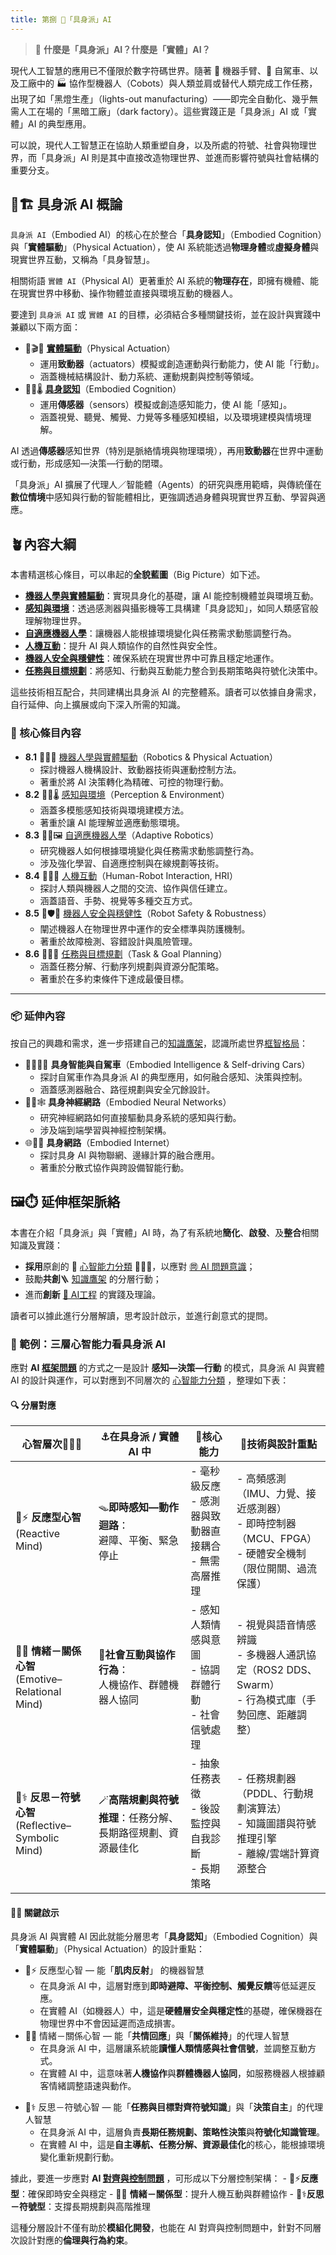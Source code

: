 ```yaml
---
title: 第捌 🦾「具身派」AI
---
```

> 🦾 **什麼是「具身派」AI？什麼是「實體」AI？**

現代人工智慧的應用已不僅限於數字符碼世界。隨著 🦾 機器手臂、🚗 自駕車、以及工廠中的 🏭 協作型機器人（Cobots）與人類並肩或替代人類完成工作任務，出現了如「黑燈生產」（lights-out manufacturing）——即完全自動化、幾乎無需人工在場的「黑暗工廠」（dark factory）。這些實踐正是「具身派」AI 或「實體」AI 的典型應用。

可以說，現代人工智慧正在協助人類重塑自身，以及所處的符號、社會與物理世界，而「具身派」AI 則是其中直接改造物理世界、並進而影響符號與社會結構的重要分支。

## 🦾🏗️ 具身派 AI 概論

`具身派 AI`（Embodied AI）的核心在於整合「**具身認知**」（Embodied Cognition）與「**實體驅動**」（Physical Actuation），使 AI 系統能透過**物理身體**或**虛擬身體**與現實世界互動，又稱為「具身智慧」。

相關術語 `實體 AI`（Physical AI）更著重於 AI 系統的**物理存在**，即擁有機體、能在現實世界中移動、操作物體並直接與環境互動的機器人。

要達到 `具身派 AI` 或 `實體 AI` 的目標，必須結合多種關鍵技術，並在設計與實踐中兼顧以下兩方面：

* 🦾🎬🔋 **[實體驅動](08-01-robotics_and_physical_actuation.zh-hant)**（Physical Actuation）  
  - 運用**致動器**（actuators）模擬或創造運動與行動能力，使 AI 能「行動」。  
  - 涵蓋機械結構設計、動力系統、運動規劃與控制等領域。
* 🦾📡🌡️ **[具身認知](08-02-perception_and_environment.zh-hant)**（Embodied Cognition）  
  - 運用**傳感器**（sensors）模擬或創造感知能力，使 AI 能「感知」。  
  - 涵蓋視覺、聽覺、觸覺、力覺等多種感知模組，以及環境建模與情境理解。

AI 透過**傳感器**感知世界（特別是脈絡情境與物理環境），再用**致動器**在世界中運動或行動，形成感知—決策—行動的閉環。

「具身派」AI 擴展了代理人／智能體（Agents）的研究與應用範疇，與傳統僅在**數位情境**中感知與行動的智能體相比，更強調透過身體與現實世界互動、學習與適應。

## 🪴內容大綱

本書精選核心條目，可以串起的**全貌藍圖**（Big Picture）如下述。

* **[機器人學與實體驅動](08-01-robotics_and_physical_actuation.zh-hant)**：實現具身化的基礎，讓 AI 能控制機體並與環境互動。  
* **[感知與環境](08-02-perception_and_environment.zh-hant)**：透過感測器與攝影機等工具構建「具身認知」，如同人類感官般理解物理世界。  
* **[自適應機器人學](08-03-adaptive_robotics.zh-hant)**：讓機器人能根據環境變化與任務需求動態調整行為。  
* **[人機互動](08-04-human_robot_interaction.zh-hant)**：提升 AI 與人類協作的自然性與安全性。  
* **[機器人安全與穩健性](08-05-robot_safety_and_robustness.zh-hant)**：確保系統在現實世界中可靠且穩定地運作。  
* **[任務與目標規劃](08-06-robot_tasks_and_goals.zh-hant)**：將感知、行動與互動能力整合到長期策略與符號化決策中。

這些技術相互配合，共同建構出具身派 AI 的完整體系。讀者可以依據自身需求，自行延伸、向上擴展或向下深入所需的知識。

### 🌰 核心條目內容

* **8.1** 🦾🤖🔋 [機器人學與實體驅動](08-01-robotics_and_physical_actuation.zh-hant)（Robotics & Physical Actuation）  
  - 探討機器人機構設計、致動器技術與運動控制方法。  
  - 著重於將 AI 決策轉化為精確、可控的物理行動。
* **8.2** 🦾📡🌡️ [感知與環境](08-02-perception_and_environment.zh-hant)（Perception & Environment）  
  - 涵蓋多模態感知技術與環境建模方法。  
  - 著重於讓 AI 能理解並適應動態環境。
* **8.3** 🦾🔄🖼️ [自適應機器人學](08-03-adaptive_robotics.zh-hant)（Adaptive Robotics）  
  - 研究機器人如何根據環境變化與任務需求動態調整行為。  
  - 涉及強化學習、自適應控制與在線規劃等技術。
* **8.4** 🦾🤝💪 [人機互動](08-04-human_robot_interaction.zh-hant)（Human-Robot Interaction, HRI）  
  - 探討人類與機器人之間的交流、協作與信任建立。  
  - 涵蓋語音、手勢、視覺等多種交互方式。
* **8.5** 🦾🛡️🚨 [機器人安全與穩健性](08-05-robot_safety_and_robustness.zh-hant)（Robot Safety & Robustness）  
  - 闡述機器人在物理世界中運作的安全標準與防護機制。  
  - 著重於故障檢測、容錯設計與風險管理。
* **8.6** 🦾🧭🎯 [任務與目標規劃](08-06-robot_tasks_and_goals.zh-hant)（Task & Goal Planning）  
  - 涵蓋任務分解、行動序列規劃與資源分配策略。  
  - 著重於在多約束條件下達成最優目標。
 
***

### 📦 延伸內容

按自己的興趣和需求，進一步搭建自己的[知識鷹架](notes-action.zh-hant)，認識所處世界[框智格局](index.zh-hant)：

- 🦾🚶‍♀️🤖 **具身智能與自駕車**（Embodied Intelligence & Self-driving Cars）  
  - 探討自駕車作為具身派 AI 的典型應用，如何融合感知、決策與控制。  
  - 涵蓋感測器融合、路徑規劃與安全冗餘設計。
- 🤖🧠🕸️ **具身神經網路**（Embodied Neural Networks）  
  - 研究神經網路如何直接驅動具身系統的感知與行動。  
  - 涉及端到端學習與神經控制架構。
- 🌐🔗🤖 **具身網路**（Embodied Internet）  
  - 探討具身 AI 與物聯網、邊緣計算的融合應用。  
  - 著重於分散式協作與跨設備智能行動。

## 🖼️⏱️ 延伸框架脈絡

本書在介紹「具身派」與「實體」AI 時，為了有系統地**簡化**、**啟發**、及**整合**相關知識及實踐：

* **採用**原創的 🧠 [心智能力分類](notes-mind.zh-hant) 🐸🐘🧘，以應對 [㉄ AI 問題意識](01----problematics.zh-hant)；
* 鼓勵**共創**🪜 [知識鷹架](notes-action.zh-hant) 的分層行動；
* 進而**創新** [🌉 AI工程](10----ai_engineering.zh-hant) 的實踐及理論。

讀者可以據此進行分層解讀，思考設計啟示，並進行創意式的提問。

### 🤖  範例：三層心智能力看具身派 AI 

應對 **AI [框架問題](01-04-Frame_Problem.zh-hant)** 的方式之一是設計 **感知—決策—行動** 的模式，具身派 AI 與實體 AI 的設計與運作，可以對應到不同層次的 [心智能力分類](notes-mind.zh-hant) ，整理如下表：

#### 🔍 分層對應

| 心智層次🐸🐘🧘                                    | ⚓在具身派 / 實體 AI 中                   | 🦾核心能力                               | 🌉技術與設計重點                                                        |
| --------------------------------------------- | --------------------------------- | ------------------------------------ | ---------------------------------------------------------------- |
| 🐸⚡ **反應型心智**<br>(Reactive Mind)              | 🪤**即時感知—動作迴路**：<br>避障、平衡、緊急停止    | - 毫秒級反應<br>- 感測器與致動器直接耦合<br>- 無需高層推理 | - 高頻感測（IMU、力覺、接近感測器）<br>- 即時控制器（MCU、FPGA）<br>- 硬體安全機制（限位開關、過流保護） |
| 🐘💞 **情緒－關係心智**<br>(Emotive–Relational Mind) | 🤝**社會互動與協作行為**：<br>人機協作、群體機器人協同  | - 感知人類情感與意圖<br>- 協調群體行動<br>- 社會信號處理  | - 視覺與語音情感辨識<br>- 多機器人通訊協定（ROS2 DDS、Swarm）<br>- 行為模式庫（手勢回應、距離調整）  |
| 🧘⚕ **反思－符號心智**<br>(Reflective–Symbolic Mind) | 🪄**高階規劃與符號推理**：任務分解、長期路徑規劃、資源最佳化 | - 抽象任務表徵<br>- 後設監控與自我診斷<br>- 長期策略    | - 任務規劃器（PDDL、行動規劃演算法）<br>- 知識圖譜與符號推理引擎<br>- 離線/雲端計算資源整合          |

#### 🦾💡 關鍵啟示

具身派 AI 與實體 AI 因此就能分層思考「**具身認知**」（Embodied Cognition）與「**實體驅動**」（Physical Actuation）的設計重點：

* 🐸⚡ 反應型心智 — 能「**肌肉反射**」 的機器智慧
	- 在具身派 AI 中，這層對應到**即時避障、平衡控制、觸覺反饋**等低延遲反應。
	- 在實體 AI（如機器人）中，這是**硬體層安全與穩定性**的基礎，確保機器在物理世界中不會因延遲而造成損害。
* 🐘💞 情緒－關係心智 — 能「**共情回應**」與「**關係維持**」的代理人智慧
	- 在具身派 AI 中，這層讓系統能**讀懂人類情感與社會信號**，並調整互動方式。
	- 在實體 AI 中，這意味著**人機協作**與**群體機器人協同**，如服務機器人根據顧客情緒調整語速與動作。
- 🧘⚕ 反思－符號心智 — 能「**任務與目標對齊符號知識**」與「**決策自主**」的代理人智慧
	- 在具身派 AI 中，這層負責**長期任務規劃、策略性決策**與**符號化知識管理**。
	- 在實體 AI 中，這是**自主導航、任務分解、資源最佳化**的核心，能根據環境變化重新規劃行動。

據此，要進一步應對 **AI [對齊與控制問題](01-06-AI_Alignment_Control_Problem.zh-hant)** ，可形成以下分層控制架構：
    - 🐸⚡**反應型**：確保即時安全與穩定
    - 🐘💞 **情緒－關係型**：提升人機互動與群體協作
    - 🧘⚕**反思－符號型**：支撐長期規劃與高階推理

這種分層設計不僅有助於**模組化開發**，也能在 AI 對齊與控制問題中，針對不同層次設計對應的**倫理與行為約束**。
